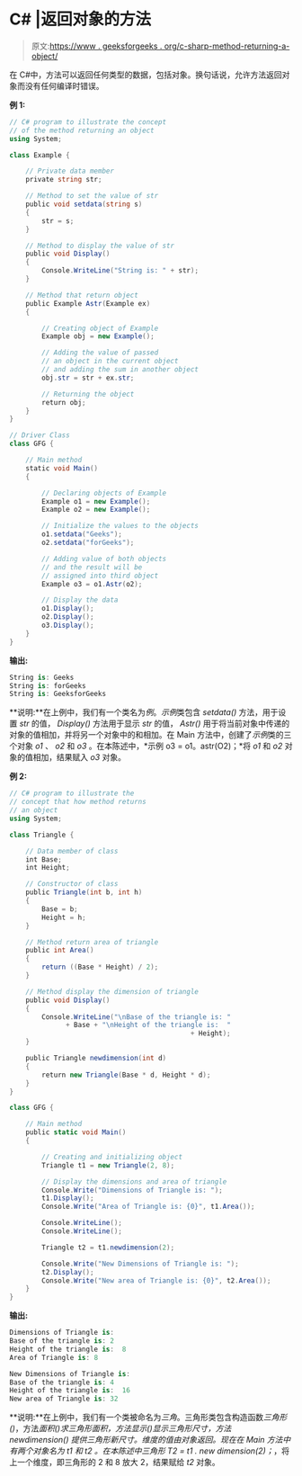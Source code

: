 # C# |返回对象的方法

> 原文:[https://www . geeksforgeeks . org/c-sharp-method-returning-a-object/](https://www.geeksforgeeks.org/c-sharp-method-returning-an-object/)

在 C#中，方法可以返回任何类型的数据，包括对象。换句话说，允许方法返回对象而没有任何编译时错误。

**例 1:**

```cs
// C# program to illustrate the concept
// of the method returning an object
using System;

class Example {

    // Private data member
    private string str;

    // Method to set the value of str
    public void setdata(string s)
    {
        str = s;
    }

    // Method to display the value of str
    public void Display()
    {
        Console.WriteLine("String is: " + str);
    }

    // Method that return object
    public Example Astr(Example ex)
    {

        // Creating object of Example
        Example obj = new Example();

        // Adding the value of passed 
        // an object in the current object
        // and adding the sum in another object
        obj.str = str + ex.str;

        // Returning the object
        return obj;
    }
}

// Driver Class
class GFG {

    // Main method
    static void Main()
    {

        // Declaring objects of Example
        Example o1 = new Example();
        Example o2 = new Example();

        // Initialize the values to the objects
        o1.setdata("Geeks");
        o2.setdata("forGeeks");

        // Adding value of both objects
        // and the result will be
        // assigned into third object
        Example o3 = o1.Astr(o2);

        // Display the data
        o1.Display();
        o2.Display();
        o3.Display();
    }
}
```

**输出:**

```cs
String is: Geeks
String is: forGeeks
String is: GeeksforGeeks

```

**说明:**在上例中，我们有一个类名为*例*。*示例*类包含 *setdata()* 方法，用于设置 *str* 的值， *Display()* 方法用于显示 *str* 的值， *Astr()* 用于将当前对象中传递的对象的值相加，并将另一个对象中的和相加。在 Main 方法中，创建了*示例*类的三个对象 *o1* 、 *o2* 和 *o3* 。在本陈述中，*示例 o3 = o1。astr(O2)；*将 *o1* 和 *o2* 对象的值相加，结果赋入 *o3* 对象。

**例 2:**

```cs
// C# program to illustrate the 
// concept that how method returns 
// an object
using System;

class Triangle {

    // Data member of class
    int Base;
    int Height;

    // Constructor of class
    public Triangle(int b, int h)
    {
        Base = b;
        Height = h;
    }

    // Method return area of triangle
    public int Area()
    {
        return ((Base * Height) / 2);
    }

    // Method display the dimension of triangle
    public void Display()
    {
        Console.WriteLine("\nBase of the triangle is: " 
              + Base + "\nHeight of the triangle is:  " 
                                             + Height);
    }

    public Triangle newdimension(int d)
    {
        return new Triangle(Base * d, Height * d);
    }
}

class GFG {

    // Main method
    public static void Main()
    {

        // Creating and initializing object
        Triangle t1 = new Triangle(2, 8);

        // Display the dimensions and area of triangle
        Console.Write("Dimensions of Triangle is: ");
        t1.Display();
        Console.Write("Area of Triangle is: {0}", t1.Area());

        Console.WriteLine();
        Console.WriteLine();

        Triangle t2 = t1.newdimension(2);

        Console.Write("New Dimensions of Triangle is: ");
        t2.Display();
        Console.Write("New area of Triangle is: {0}", t2.Area());
    }
}
```

**输出:**

```cs
Dimensions of Triangle is: 
Base of the triangle is: 2
Height of the triangle is:  8
Area of Triangle is: 8

New Dimensions of Triangle is: 
Base of the triangle is: 4
Height of the triangle is:  16
New area of Triangle is: 32

```

**说明:**在上例中，我们有一个类被命名为*三角*。三角形类包含构造函数*三角形()*，方法*面积()*求三角形面积，方法*显示()*显示三角形尺寸，方法 *newdimension()* 提供三角形新尺寸。维度的值由对象返回。现在在 Main 方法中有两个对象名为 *t1* 和 *t2* 。在本陈述中*三角形 T2 = t1 . new dimension(2)；*，将上一个维度，即三角形的 2 和 8 放大 2，结果赋给 *t2* 对象。